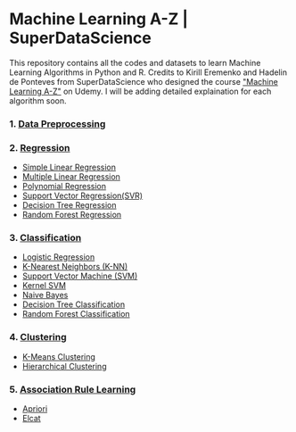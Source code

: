 # Machine Learning A-Z | SuperDataScience

This repository contains all the codes and datasets to learn Machine Learning Algorithms in Python and R. Credits to Kirill Eremenko and Hadelin de Ponteves from SuperDataScience who designed the course  ["Machine Learning A-Z"](https://www.udemy.com/course/machinelearning/) on Udemy. I will be adding detailed explaination for each algorithm soon.

### 1. [Data Preprocessing](https://github.com/parekhjigar/Machine-Learning-A-Z-Python-and-R/tree/master/1.%20Data%20Preprocessing)

### 2. [Regression](https://github.com/parekhjigar/Machine-Learning-A-Z-Python-and-R/tree/master/2.%20Regression)

- [Simple Linear Regression](https://github.com/parekhjigar/Machine-Learning-A-Z-Python-and-R/tree/master/2.%20Regression/1.%20Simple%20Linear%20Regression)
- [Multiple Linear Regression](https://github.com/parekhjigar/Machine-Learning-A-Z-Python-and-R/tree/master/2.%20Regression/2.%20Multiple%20Linear%20Regression)
- [Polynomial Regression](https://github.com/parekhjigar/Machine-Learning-A-Z-Python-and-R/tree/master/2.%20Regression/3.%20Polynomial%20Regression)
- [Support Vector Regression(SVR)](https://github.com/parekhjigar/Machine-Learning-A-Z-Python-and-R/tree/master/2.%20Regression/4.%20Support%20Vector%20Regression%20(SVR))
- [Decision Tree Regression](https://github.com/parekhjigar/Machine-Learning-A-Z-Python-and-R/tree/master/2.%20Regression/5.%20Decision%20Tree%20Regression)
- [Random Forest Regression](https://github.com/parekhjigar/Machine-Learning-A-Z-Python-and-R/tree/master/2.%20Regression/6.%20Random%20Forest%20Regression)

### 3. [Classification](https://github.com/parekhjigar/Machine-Learning-A-Z-Python-and-R/tree/master/3.%20Classification)

- [Logistic Regression](https://github.com/parekhjigar/Machine-Learning-A-Z-Python-and-R/tree/master/3.%20Classification/1.%20Logistic%20Regression)
- [K-Nearest Neighbors (K-NN)](https://github.com/parekhjigar/Machine-Learning-A-Z-Python-and-R/tree/master/3.%20Classification/2.%20K-Nearest%20Neighbors%20(K-NN))
- [Support Vector Machine (SVM)](https://github.com/parekhjigar/Machine-Learning-A-Z-Python-and-R/tree/master/3.%20Classification/3.%20Support%20Vector%20Machine%20(SVM))
- [Kernel SVM](https://github.com/parekhjigar/Machine-Learning-A-Z-Python-and-R/tree/master/3.%20Classification/4.%20Kernel%20SVM)
- [Naive Bayes](https://github.com/parekhjigar/Machine-Learning-A-Z-Python-and-R/tree/master/3.%20Classification/5.%20Naive%20Bayes)
- [Decision Tree Classification](https://github.com/parekhjigar/Machine-Learning-A-Z-Python-and-R/tree/master/3.%20Classification/6.%20Decision%20Tree%20Classification)
- [Random Forest Classification](https://github.com/parekhjigar/Machine-Learning-A-Z-Python-and-R/tree/master/3.%20Classification/7.%20Random%20Forest%20Classification)

### 4. [Clustering](https://github.com/parekhjigar/Machine-Learning-A-Z-Python-and-R/tree/master/4.%20Clustering)

- [K-Means Clustering](https://github.com/parekhjigar/Machine-Learning-A-Z-Python-and-R/tree/master/4.%20Clustering/1.%20K-Means%20Clustering)
- [Hierarchical Clustering](https://github.com/parekhjigar/Machine-Learning-A-Z-Python-and-R/tree/master/4.%20Clustering/2.%20Hierarchical%20Clustering)

### 5. [Association Rule Learning](https://github.com/parekhjigar/Machine-Learning-A-Z-Python-and-R/tree/master/5.%20Association%20Rule%20Learning)

- [Apriori](https://github.com/parekhjigar/Machine-Learning-A-Z-Python-and-R/tree/master/5.%20Association%20Rule%20Learning/1.%20Apriori)
- [Elcat](https://github.com/parekhjigar/Machine-Learning-A-Z-Python-and-R/tree/master/5.%20Association%20Rule%20Learning/2.%20Eclat)